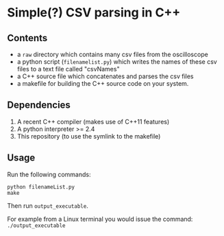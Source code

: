 # Simple(?) CSV parsing in C++

## Contents
* a `raw` directory which contains many csv files from the oscilloscope
* a python script (`filenamelist.py`) which writes the names of these csv files to a text file called "csvNames"
* a C++ source file which concatenates and parses the csv files
* a makefile for building the C++ source code on your system.

## Dependencies
1. A recent C++ compiler (makes use of C++11 features)
2. A python interpreter >= 2.4
3. This repository (to use the symlink to the makefile)

## Usage
Run the following commands:
```
python filenameList.py
make
```

Then run `output_executable`. 

For example from a Linux terminal you would issue the command:
`./output_executable`
